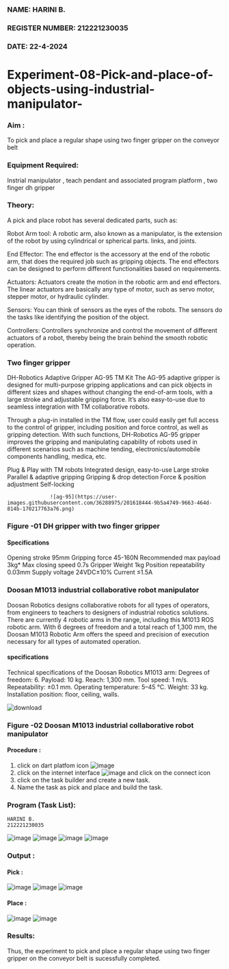 ### NAME: HARINI B.
### REGISTER NUMBER: 212221230035
### DATE: 22-4-2024

# Experiment-08-Pick-and-place-of-objects-using-industrial-manipulator-

### Aim :
To pick and place a regular shape using two finger gripper on the conveyor belt 

### Equipment Required: 
Instrial manipulator , teach pendant and associated program platform , two finger dh gripper 
      
### Theory: 

A pick and place robot has several dedicated parts, such as:

Robot Arm tool: A robotic arm, also known as a manipulator, is the extension of the robot by using cylindrical or spherical parts. links, and joints.

End Effector: The end effector is the accessory at the end of the robotic arm, that does the required job such as gripping objects. The end effectors can be designed to perform different functionalities based on requirements.

Actuators: Actuators create the motion in the robotic arm and end effectors. The linear actuators are basically any type of motor, such as servo motor, stepper motor, or hydraulic cylinder.

Sensors: You can think of sensors as the eyes of the robots. The sensors do the tasks like identifying the position of the object.

Controllers: Controllers synchronize and control the movement of different actuators of a robot, thereby being the brain behind the smooth robotic operation.


### Two finger gripper 

DH-Robotics
Adaptive Gripper AG-95 TM Kit
The AG-95 adaptive gripper is designed for multi-purpose gripping applications and can pick objects in different sizes and shapes without changing the end-of-arm tools, with a large stroke and adjustable gripping force. It’s also easy-to-use due to seamless integration with TM collaborative robots.

Through a plug-in installed in the TM flow, user could easily get full access to the control of gripper, including position and force control, as well as gripping detection. With such functions, DH-Robotics AG-95 gripper improves the gripping and manipulating capability of robots used in different scenarios such as machine tending, electronics/automobile components handling, medica, etc.

Plug & Play with TM robots
Integrated design, easy-to-use
Large stroke
Parallel & adaptive gripping
Gripping & drop detection
Force & position adjustment
Self-locking

                  ![ag-95](https://user-images.githubusercontent.com/36288975/201618444-9b5a4749-9663-464d-814b-170217763a76.png)
### Figure -01 DH gripper with two finger gripper 

#### Specifications

Opening stroke	95mm
Gripping force 	45-160N
Recommended max payload	3kg*
Max closing speed	0.7s
Gripper Weight	1kg
Position repeatability	0.03mm
Supply voltage	24VDC±10%
Current	≤1.5A



### Doosan M1013 industrial collaborative robot manipulator 
Doosan Robotics designs collaborative robots for all types of operators, from engineers to teachers to designers of industrial robotics solutions. There are currently 4 robotic arms in the range, including this M1013 ROS robotic arm. With 6 degrees of freedom and a total reach of 1,300 mm, the Doosan M1013 Robotic Arm offers the speed and precision of execution necessary for all types of automated operation.

#### specifications 
Technical specifications of the Doosan Robotics M1013 arm:
Degrees of freedom: 6.
Payload: 10 kg.
Reach: 1,300 mm.
Tool speed: 1 m/s.
Repeatability: ±0.1 mm.
Operating temperature: 5–45 °C.
Weight: 33 kg.
Installation position: floor, ceiling, walls.



![download](https://user-images.githubusercontent.com/36288975/201624230-89cc83ff-cecd-49ea-84c6-c67066e9d157.jpg)

### Figure -02 Doosan M1013 industrial collaborative robot manipulator 

#### Procedure : 

1. click on dart platfom icon ![image](https://user-images.githubusercontent.com/36288975/201621038-f1248586-5c20-40fd-8a74-68c7d8b44939.png)
2. click on the internet interface 
![image](https://user-images.githubusercontent.com/36288975/201621235-3b8b46a9-3c19-4207-9ea2-6a7954eb6135.png)
and click on the connect icon 
3. click on the task builder and create a new task.
4. Name the task as pick and place and build the task.

### Program (Task List):
```
HARINI B.
212221230035
```
![image](https://github.com/HariniBaskar/Experiment-08-Pick-and-place-of-objects-using-industrial-manipulator-/assets/93427253/1ec14f9c-c28f-4540-aab4-eaefb6347498)
![image](https://github.com/HariniBaskar/Experiment-08-Pick-and-place-of-objects-using-industrial-manipulator-/assets/93427253/cb56f450-d07e-415a-b2cd-79d3ea3be44c)
![image](https://github.com/HariniBaskar/Experiment-08-Pick-and-place-of-objects-using-industrial-manipulator-/assets/93427253/7546c93b-d506-48da-ac2b-ee2bb2bb479a)
![image](https://github.com/HariniBaskar/Experiment-08-Pick-and-place-of-objects-using-industrial-manipulator-/assets/93427253/c8dd95b2-6326-4835-bb0f-84607cafeea0)


### Output :
#### Pick :
![image](https://github.com/HariniBaskar/Experiment-08-Pick-and-place-of-objects-using-industrial-manipulator-/assets/93427253/668bc505-ab36-4319-897f-65b1eb4322c2)
![image](https://github.com/HariniBaskar/Experiment-08-Pick-and-place-of-objects-using-industrial-manipulator-/assets/93427253/f8ad9b63-2fe7-443f-b623-1022ce158606)
![image](https://github.com/HariniBaskar/Experiment-08-Pick-and-place-of-objects-using-industrial-manipulator-/assets/93427253/a45627da-710a-4561-9c6c-5918b4b5a9f9)

#### Place :
![image](https://github.com/HariniBaskar/Experiment-08-Pick-and-place-of-objects-using-industrial-manipulator-/assets/93427253/a958f62e-46b8-4f90-9319-e1d4f8ad5704)
![image](https://github.com/HariniBaskar/Experiment-08-Pick-and-place-of-objects-using-industrial-manipulator-/assets/93427253/a1dea03e-8df1-4681-9697-93fa9ab33a1e)

### Results: 
Thus, the experiment to pick and place a regular shape using two finger gripper on the conveyor belt is sucessfully completed.
